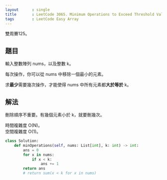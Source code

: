 ```yaml
---
layout      : single
title       : LeetCode 3065. Minimum Operations to Exceed Threshold Value I
tags        : LeetCode Easy Array
---
```

雙周賽125。

## 題目

輸入整數陣列 nums，以及整數 k。  

每次操作，你可以從 nums 中移除一個最小的元素。  

求**最少**需要幾次操作，才能使得 nums 中所有元素都**大於等於** k。  

## 解法

刪除順序不重要。有幾個元素小於 k，就要刪幾次。  

時間複雜度 O(N)。  
空間複雜度 O(1)。  

```python
class Solution:
    def minOperations(self, nums: List[int], k: int) -> int:
        ans = 0
        for x in nums:
            if x < k:
                ans += 1
        return ans
        # return sum(x < k for x in nums)
```
